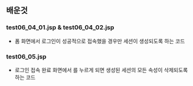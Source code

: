 ## 배운것

### test06_04_01.jsp & test06_04_02.jsp
- 폼 화면에서 로그인이 성공적으로 접속했을 경우만 세션이 생성되도록 하는 코드

### test06_05.jsp
- 로그인 접속 완료 화면에서 <Logout>를 누르게 되면 생성된 세션의 모든 속성이 삭제되도록 하는 코드

